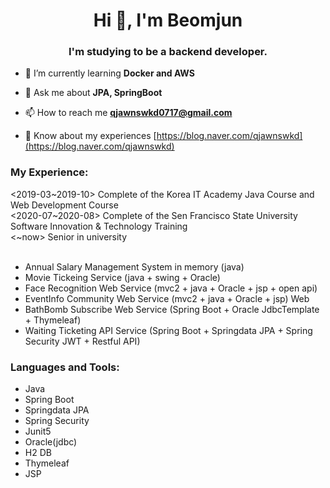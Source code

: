 <h1 align="center">Hi 👋, I'm Beomjun</h1>
<h3 align="center">I'm studying to be a backend developer.</h3>

- 🌱 I’m currently learning **Docker and AWS**

- 💬 Ask me about **JPA, SpringBoot**

- 📫 How to reach me **qjawnswkd0717@gmail.com**

- 📄 Know about my experiences [https://blog.naver.com/qjawnswkd](https://blog.naver.com/qjawnswkd)
<h3 align="left">My Experience:</h3>
<2019-03~2019-10> Complete of the Korea IT Academy Java Course and Web Development Course<br>
<2020-07~2020-08> Complete of the Sen Francisco State University Software Innovation & Technology Training<br>
<~now> Senior in university<br><br>

- Annual Salary Management System in memory (java)<br>
- Movie Tickeing Service (java + swing + Oracle)<br>
- Face Recognition Web Service (mvc2 + java + Oracle + jsp + open api)<br>
- EventInfo Community Web Service (mvc2 + java + Oracle + jsp) Web<br>
- BathBomb Subscribe Web Service (Spring Boot + Oracle JdbcTemplate + Thymeleaf)<br>
- Waiting Ticketing API Service (Spring Boot + Springdata JPA + Spring Security JWT + Restful API)<br>

<h3 align="left">Languages and Tools:</h3>

- Java<br>
- Spring Boot<br>
- Springdata JPA<br>
- Spring Security<br>
- Junit5<br>
- Oracle(jdbc)<br>
- H2 DB<br>
- Thymeleaf<br>
- JSP<br>
